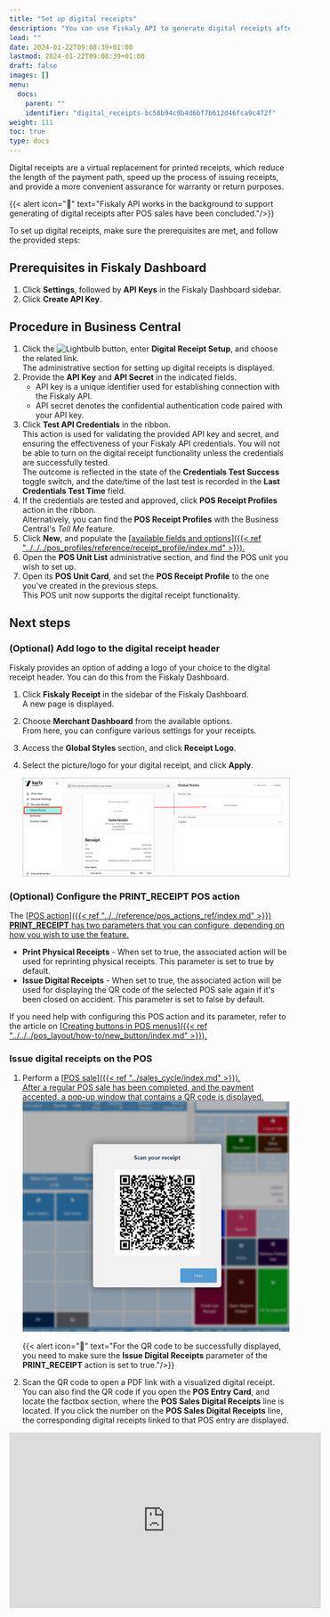 ```yaml
---
title: "Set up digital receipts"
description: "You can use Fiskaly API to generate digital receipts after POS sales have been concluded. To set up this feature, follow the steps listed in this article."
lead: ""
date: 2024-01-22T09:08:39+01:00
lastmod: 2024-01-22T09:08:39+01:00
draft: false
images: []
menu:
  docs:
    parent: ""
    identifier: "digital_receipts-bc58b94c9b4d6bf7b612d46fca9c472f"
weight: 111
toc: true
type: docs
---
```


Digital receipts are a virtual replacement for printed receipts, which reduce the length of the payment path, speed up the process of issuing receipts, and provide a more convenient assurance for warranty or return purposes. 
 
{{< alert icon="📝" text="Fiskaly API works in the background to support generating of digital receipts after POS sales have been concluded."/>}}

To set up digital receipts, make sure the prerequisites are met, and follow the provided steps:

## Prerequisites in Fiskaly Dashboard

1. Click **Settings**, followed by **API Keys** in the Fiskaly Dashboard sidebar.
2. Click **Create API Key**.

## Procedure in Business Central

1. Click the ![Lightbulb](Lightbulb_icon.PNG) button, enter **Digital Receipt Setup**, and choose the related link.      
   The administrative section for setting up digital receipts is displayed.
2. Provide the **API Key** and **API Secret** in the indicated fields.       
   - API key is a unique identifier used for establishing connection with the Fiskaly API.
   - API secret denotes the confidential authentication code paired with your API key. 
3. Click **Test API Credentials** in the ribbon.     
   This action is used for validating the provided API key and secret, and ensuring the effectiveness of your Fiskaly API credentials. You will not be able to turn on the digital receipt functionality unless the credentials are successfully tested.     
   The outcome is reflected in the state of the **Credentials Test Success** toggle switch, and the date/time of the last test is recorded in the **Last Credentials Test Time** field.
4. If the credentials are tested and approved, click **POS Receipt Profiles** action in the ribbon.     
   Alternatively, you can find the **POS Receipt Profiles** with the Business Central's *Tell Me* feature.
5. Click **New**, and populate the [<ins>available fields and options<ins>]({{< ref "../../../pos_profiles/reference/receipt_profile/index.md" >}}).
6. Open the **POS Unit List** administrative section, and find the POS unit you wish to set up. 
7. Open its **POS Unit Card**, and set the **POS Receipt Profile** to the one you've created in the previous steps.    
   This POS unit now supports the digital receipt functionality.

## Next steps

### (Optional) Add logo to the digital receipt header

Fiskaly provides an option of adding a logo of your choice to the digital receipt header. You can do this from the Fiskaly Dashboard.

1. Click **Fiskaly Receipt** in the sidebar of the Fiskaly Dashboard.     
   A new page is displayed.
2. Choose **Merchant Dashboard** from the available options.     
   From here, you can configure various settings for your receipts.
3. Access the **Global Styles** section, and click **Receipt Logo**.
4. Select the picture/logo for your digital receipt, and click **Apply**.     

   ![fiskaly_logo](Images/fiskaly_logo.PNG)

### (Optional) Configure the PRINT_RECEIPT POS action

The [<ins>POS action<ins>]({{< ref "../../reference/pos_actions_ref/index.md" >}}) **PRINT_RECEIPT** has two parameters that you can configure, depending on how you wish to use the feature. 

  - **Print Physical Receipts** - When set to true, the associated action will be used for reprinting physical receipts. This parameter is set to true by default.
  - **Issue Digital Receipts** - When set to true, the associated action will be used for displaying the QR code of the selected POS sale again if it's been closed on accident. This parameter is set to false by default.

If you need help with configuring this POS action and its parameter, refer to the article on [<ins>Creating buttons in POS menus<ins>]({{< ref "../../../pos_layout/how-to/new_button/index.md" >}}).

### Issue digital receipts on the POS

1. Perform a [<ins>POS sale<ins>]({{< ref "../sales_cycle/index.md" >}}).       
   After a regular POS sale has been completed, and the payment accepted, a pop-up window that contains a QR code is displayed.
   ![scan_qr_sale](Images/scan_qr_sale.PNG)

   {{< alert icon="📝" text="For the QR code to be successfully displayed, you need to make sure the <b>Issue Digital Receipts</b> parameter of the <b>PRINT_RECEIPT</b> action is set to true."/>}}

2. Scan the QR code to open a PDF link with a visualized digital receipt.     
   You can also find the QR code if you open the **POS Entry Card**, and locate the factbox section, where the **POS Sales Digital Receipts** line is located. If you click the number on the **POS Sales Digital Receipts** line, the corresponding digital receipts linked to that POS entry are displayed.


<iframe width="560" height="315" src="https://www.youtube.com/embed/Z4e4GaR_82U?si=P4JQ4i0dJ1xydrBo" title="YouTube video player" frameborder="0" allow="accelerometer; autoplay; clipboard-write; encrypted-media; gyroscope; picture-in-picture; web-share" allowfullscreen></iframe>